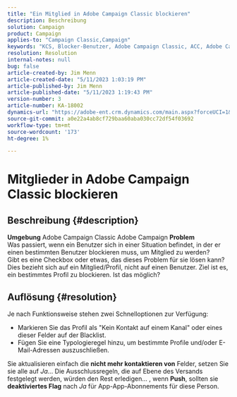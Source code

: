 ```yaml
---
title: "Ein Mitglied in Adobe Campaign Classic blockieren"
description: Beschreibung
solution: Campaign
product: Campaign
applies-to: "Campaign Classic,Campaign"
keywords: "KCS, Blocker-Benutzer, Adobe Campaign Classic, ACC, Adobe Campaign, Gewusst wie"
resolution: Resolution
internal-notes: null
bug: false
article-created-by: Jim Menn
article-created-date: "5/11/2023 1:03:19 PM"
article-published-by: Jim Menn
article-published-date: "5/11/2023 1:19:43 PM"
version-number: 3
article-number: KA-18002
dynamics-url: "https://adobe-ent.crm.dynamics.com/main.aspx?forceUCI=1&pagetype=entityrecord&etn=knowledgearticle&id=8a14cb2e-fcef-ed11-8849-6045bd006295"
source-git-commit: a0e22a4ab8cf729baa60aba030cc72df54f03692
workflow-type: tm+mt
source-wordcount: '173'
ht-degree: 1%

---
```


# Mitglieder in Adobe Campaign Classic blockieren

## Beschreibung {#description}


<b>Umgebung</b>
Adobe Campaign Classic Adobe Campaign
<b>Problem</b>
<br>Was passiert, wenn ein Benutzer sich in einer Situation befindet, in der er einen bestimmten Benutzer blockieren muss, um Mitglied zu werden?
<br>Gibt es eine Checkbox oder etwas, das dieses Problem für sie lösen kann?
<br>Dies bezieht sich auf ein Mitglied/Profil, nicht auf einen Benutzer. Ziel ist es, ein bestimmtes Profil zu blockieren. Ist das möglich?



## Auflösung {#resolution}


Je nach Funktionsweise stehen zwei Schnelloptionen zur Verfügung:

- Markieren Sie das Profil als &quot;Kein Kontakt auf einem Kanal&quot; oder eines dieser Felder auf der Blacklist.
- Fügen Sie eine Typologieregel hinzu, um bestimmte Profile und/oder E-Mail-Adressen auszuschließen.




Sie aktualisieren einfach die <b>nicht mehr kontaktieren von</b> Felder, setzen Sie sie alle auf *Ja*... Die Ausschlussregeln, die auf Ebene des Versands festgelegt werden, würden den Rest erledigen... , wenn <b>Push</b>, sollten sie <b>deaktiviertes Flag</b> nach *Ja* für App-App-Abonnements für diese Person.
